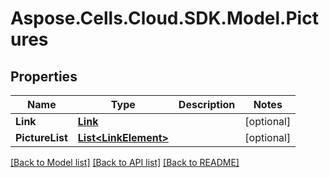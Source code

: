 # Aspose.Cells.Cloud.SDK.Model.Pictures
## Properties

Name | Type | Description | Notes
------------ | ------------- | ------------- | -------------
**Link** | [**Link**](Link.md) |  | [optional] 
**PictureList** | [**List&lt;LinkElement&gt;**](LinkElement.md) |  | [optional] 

[[Back to Model list]](../README.md#documentation-for-models) [[Back to API list]](../README.md#documentation-for-api-endpoints) [[Back to README]](../README.md)

